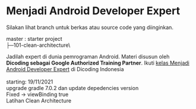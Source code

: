 # Menjadi Android Developer Expert

Silakan lihat branch untuk berkas atau source code yang diinginkan.

master : starter project\
├─101-clean-architecture\


Jadilah expert di dunia pemrograman Android. Materi disusun oleh **Dicoding sebagai Google Authorized Training Partner**.
Ikuti [kelas Menjadi Android Developer Expert](https://www.dicoding.com/academies/165/) di Dicoding Indonesia
<BR><BR>
  starting: 19/11/2021<BR>
  upgrade gradle 7.0.2 dan update depedencies version<BR>
  Fixed -> viewBinding true <bR>
  Latihan Clean Architecture
  
  
  
